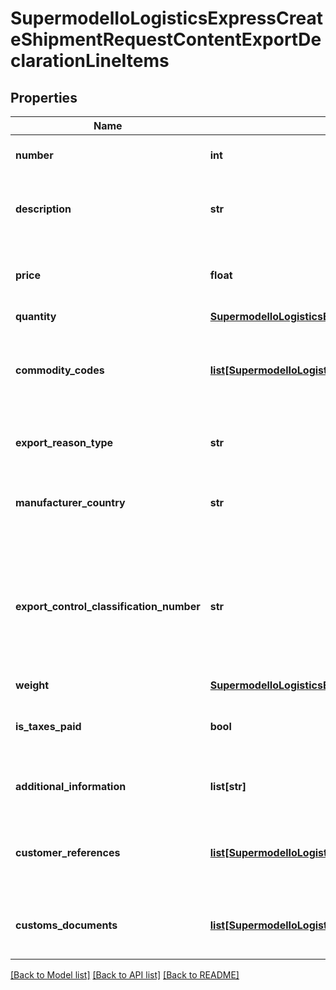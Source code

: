 # SupermodelIoLogisticsExpressCreateShipmentRequestContentExportDeclarationLineItems

## Properties
Name | Type | Description | Notes
------------ | ------------- | ------------- | -------------
**number** | **int** | Please provide line item number | 
**description** | **str** | Please provide description of the line item | 
**price** | **float** | Please provide unit or article price line item value | 
**quantity** | [**SupermodelIoLogisticsExpressCreateShipmentRequestContentExportDeclarationQuantity**](SupermodelIoLogisticsExpressCreateShipmentRequestContentExportDeclarationQuantity.md) |  | 
**commodity_codes** | [**list[SupermodelIoLogisticsExpressCreateShipmentRequestContentExportDeclarationCommodityCodes]**](SupermodelIoLogisticsExpressCreateShipmentRequestContentExportDeclarationCommodityCodes.md) | Please provide Commodity codes for the shipment at item line level | [optional] 
**export_reason_type** | **str** | Please provide the reason for export | [optional] 
**manufacturer_country** | **str** | Please enter two letter ISO manufacturer country code | 
**export_control_classification_number** | **str** | Please enter Export Control Classification Number info&lt;BR&gt;                    This is required for EEI filing US country usage | [optional] 
**weight** | [**SupermodelIoLogisticsExpressCreateShipmentRequestContentExportDeclarationWeight**](SupermodelIoLogisticsExpressCreateShipmentRequestContentExportDeclarationWeight.md) |  | 
**is_taxes_paid** | **bool** | Please provide if the Taxes is paid for the line item | [optional] 
**additional_information** | **list[str]** | Please provide the additional information | [optional] 
**customer_references** | [**list[SupermodelIoLogisticsExpressCreateShipmentRequestContentExportDeclarationCustomerReferences]**](SupermodelIoLogisticsExpressCreateShipmentRequestContentExportDeclarationCustomerReferences.md) | Please provide the Customer References for the line item | [optional] 
**customs_documents** | [**list[SupermodelIoLogisticsExpressCreateShipmentRequestContentExportDeclarationCustomsDocuments]**](SupermodelIoLogisticsExpressCreateShipmentRequestContentExportDeclarationCustomsDocuments.md) | Please provide the customs documents details | [optional] 

[[Back to Model list]](../README.md#documentation-for-models) [[Back to API list]](../README.md#documentation-for-api-endpoints) [[Back to README]](../README.md)

